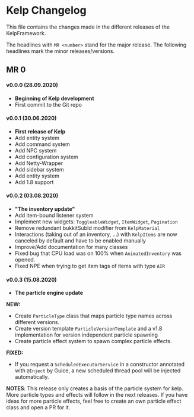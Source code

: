 # Kelp Changelog

This file contains the changes made in the different releases of the KelpFramework.

The headlines with `MR <number>` stand for the major release. The following headlines mark the minor releases/versions.

## MR 0

#### v0.0.0 (28.09.2020)
* **Beginning of Kelp development**
* First commit to the Git repo

#### v0.0.1 (30.06.2020)
* **First release of Kelp**
* Add entity system
* Add command system
* Add NPC system
* Add configuration system
* Add Netty-Wrapper
* Add sidebar system
* Add entity system
* Add 1.8 support

#### v0.0.2 (03.08.2020)
* **"The inventory update"**
* Add item-bound listener system
* Implement new widgets: `ToggleableWidget`, `ItemWidget`, `Pagination`
* Remove redundant bukkitSubId modifier from `KelpMaterial`
* Interactions (taking out of an inventory, ...) with `KelpItems` are now canceled by default and have to be enabled manually
* Improve/Add documentation for many classes
* Fixed bug that CPU load was on 100% when `AnimatedInventory` was opened.
* Fixed NPE when trying to get item tags of items with type `AIR`

#### v0.0.3 (15.08.2020)
* **The particle engine update**

**NEW:** 
* Create `ParticleType` class that maps particle type names across different versions.
* Create version template `ParticleVersionTemplate` and a v1.8 implementation for version independent particle spawning
* Create particle effect system to spawn complex particle effects.

**FIXED:**
* If you request a `ScheduledExecutorService` in a constructor annotated with `@Inject` by Guice, a new scheduled thread pool will be injected automatically.

**NOTES**:
This release only creates a basis of the particle system for kelp. More particle types and effects will follow in the next releases. If you have ideas for more particle effects, feel free to create an own particle effect class and open a PR for it.


